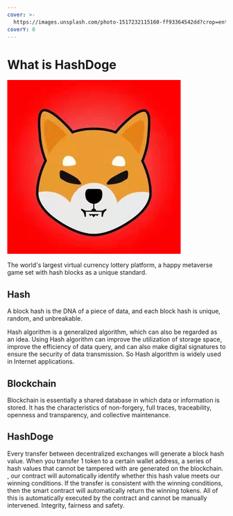 ```yaml
---
cover: >-
  https://images.unsplash.com/photo-1517232115160-ff93364542dd?crop=entropy&cs=srgb&fm=jpg&ixid=MnwxOTcwMjR8MHwxfHNlYXJjaHwxfHxjYXNpbm98ZW58MHx8fHwxNjQ4ODIyMzcx&ixlib=rb-1.2.1&q=85
coverY: 0
---
```


# What is HashDoge

![icon](../.gitbook/assets/1648823283822.jpg)

The world's largest virtual currency lottery platform, a happy metaverse game set with hash blocks as a unique standard.

## Hash

A block hash is the DNA of a piece of data, and each block hash is unique, random, and unbreakable.

Hash algorithm is a generalized algorithm, which can also be regarded as an idea. Using Hash algorithm can improve the utilization of storage space, improve the efficiency of data query, and can also make digital signatures to ensure the security of data transmission. So Hash algorithm is widely used in Internet applications.

## Blockchain

Blockchain is essentially a shared database in which data or information is stored. It has the characteristics of non-forgery, full traces, traceability, openness and transparency, and collective maintenance.

## HashDoge

Every transfer between decentralized exchanges will generate a block hash value. When you transfer 1 token to a certain wallet address, a series of hash values that cannot be tampered with are generated on the blockchain. , our contract will automatically identify whether this hash value meets our winning conditions. If the transfer is consistent with the winning conditions, then the smart contract will automatically return the winning tokens. All of this is automatically executed by the contract and cannot be manually intervened. Integrity, fairness and safety.





